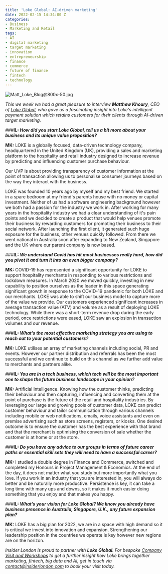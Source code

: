 ```yaml
---
title: 'Loke Global: AI-driven marketing'
date: 2022-02-15 14:34:00 Z
categories:
- Business
- Marketing and Retail
tags:
- AI
- digital marketing
- target marketing
- innovation
- entrepreneurship
- finance
- commerce
- future of finance
- fintech
- technology
---
```


![Matt_Loke_Blog@800x-50.jpg](/uploads/Matt_Loke_Blog@800x-50.jpg)

*This we week we had a great pleasure to 
interview **Matthew Khoury**, CEO of [Loke Global](https://loke.global/), who gave us a fascinating insight into Loke's intelligent payment solution which retains customers for their clients through AI-driven target marketing.*


###**IL: *How did you start Loke Global, tell us a bit more about your business and its unique value proposition?***

**MK:** LOKE is a globally focused, data-driven technology company, headquartered in the United Kingdom (UK), providing a sales and marketing platform to the hospitality and retail industry designed to increase revenue by predicting and influencing customer purchase behaviour. 

Our UVP is about providing transparency of customer information at the point of transaction allowing us to personalise consumer journeys based on the way they interact with the business. 

LOKE was founded 10 years ago by myself and my best friend. We started in a spare bedroom at my friend's parents house with no money or capital investment. Neither of us had a software engineering background however we both had a passion for the industry we work in. After working for many years in the hospitality industry we had a clear understanding of it's pain points and we decided to create a product that would help venues promote their business by rewarding customers for promoting their business to their social network. After launching the first client, it generated such huge exposure for the business, other venues quickly followed. From there we went national in Australia soon after expanding to New Zealand, Singapore and the UK where our parent company is now based.

###**IL: *We understand Covid has hit most businesses really hard, how did you pivot it and turn it into an even bigger company?***

**MK:** COVID-19 has represented a significant opportunity for LOKE to support hospitality merchants in responding to various restrictions and lockdown measures.
In March 2020 we moved quickly, investing in new capability to position ourselves as the leader in this space generating significant growth in response to the COVID-19 pandemic for both LOKE and our merchants. LOKE was able to shift our business model to capture more of the value we provide. Our customers experienced significant increases in average transaction value (ATV) and volume as a result of deploying LOKE technology. While there was a short-term revenue drop during the early period, once restrictions were eased, LOKE saw an explosion in transaction volumes and our revenue. 

###**IL: *What’s the most effective marketing strategy you are using to reach out to your potential customers?***

**MK:** LOKE utilises an array of marketing channels including social, PR and events. However our partner distribution and referrals has been the most successful and we continue to build on this channel as we further add value to merchants and partners alike. 

###**IL: *You are in a tech business, which tech will be the most important one to shape the future business landscape in your opinion?***

**MK:** Artificial Intelligence. Knowing how the customer thinks, predicting their behaviour and then capturing, influencing and converting them at the point of purchase is the future of the retail and hospitality industries. By leveraging our large and growing pools of customer data, LOKE can predict customer behaviour and tailor communication through various channels including mobile or web notifications, emails, voice assistants and even on premise advertising such as store screens, registers, or kiosks.
One desired outcome is to ensure the customer has the best experience with that brand and that the merchant is optimising the conversion of sale whether the customer is at home or at the store. 

###**IL: *Do you have any advice to our groups in terms of future career paths or essential skill sets they will need to have a successful career?***

**MK:** I studied a double degree in Finance and Commerce, switched and completed my Honours in Project Management & Economics. At the end of the day, it does not matter what you study but more importantly what you love. If you work in an industry that you are interested in, you will always do better and be naturally more productive. Persistence is key, it can take a long time with many ups and downs, so it makes it much easier doing something that you enjoy and that makes you happy. 

###**IL: *What’s your vision for Loke Global? We know you already have business presence in Australia, Singapore, U.K., any future expansion plan?***

**MK:** LOKE has a big plan for 2022, we are in a space with high demand so it is critical we invest into innovation and expansion. Strengthening our leadership position in the countries we operate is key however new regions are on the horizon. 

*Insider London is proud to partner with **Loke Global**. For bespoke [Company Visit and Workshops](https://www.insiderlondon.com/london/company-visits/) to get a further insight how Loke brings together marketing, fintech, big data and AI, get in touch via <a href="mailto:contact@insiderlondon.com">contact@insiderlondon.com</a> to book your visit today.*
